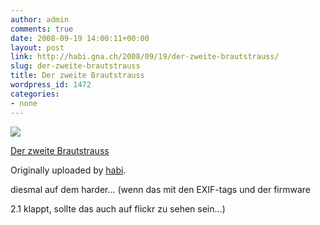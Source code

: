 ```yaml
---
author: admin
comments: true
date: 2008-09-19 14:00:11+00:00
layout: post
link: http://habi.gna.ch/2008/09/19/der-zweite-brautstrauss/
slug: der-zweite-brautstrauss
title: Der zweite Brautstrauss
wordpress_id: 1472
categories:
- none
---
```



 [![](http://farm4.static.flickr.com/3030/2870441754_84c47da03d_m.jpg)](http://www.flickr.com/photos/habi/2870441754/)
   

 
  [Der zweite Brautstrauss](http://www.flickr.com/photos/habi/2870441754/)
    

  Originally uploaded by [habi](http://www.flickr.com/people/habi/).
 



diesmal auf dem harder... (wenn das mit den EXIF-tags und der firmware  

2.1 klappt, sollte das auch auf flickr zu sehen sein...)
  

